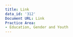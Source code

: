 ```yaml
---
title: Link
data_id: '312'
Document URL: Link
Practice Area:
- Education, Gender and Youth
---
```


